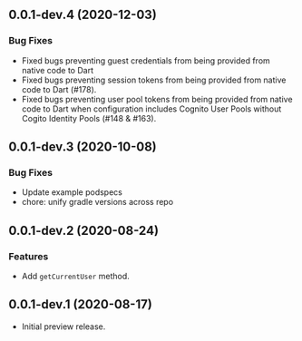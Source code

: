 ## 0.0.1-dev.4 (2020-12-03)

### Bug Fixes

* Fixed bugs preventing guest credentials from being provided from native code to Dart
* Fixed bugs preventing session tokens from being provided from native code to Dart (#178).
* Fixed bugs preventing user pool tokens from being provided from native code to Dart when configuration includes Cognito User Pools without Cogito Identity Pools (#148 & #163).

## 0.0.1-dev.3 (2020-10-08)

### Bug Fixes

* Update example podspecs
* chore: unify gradle versions across repo

## 0.0.1-dev.2 (2020-08-24)

### Features

* Add `getCurrentUser` method.

## 0.0.1-dev.1 (2020-08-17)

* Initial preview release.
